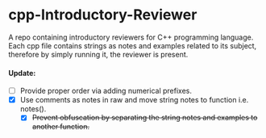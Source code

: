 # cpp-Introductory-Reviewer
A repo containing introductory reviewers for C++ programming language.
Each cpp file contains strings as notes and examples related to its subject, therefore by simply running it, the reviewer is present.

#### Update:
- [ ] Provide proper order via adding numerical prefixes.
- [x] Use comments as notes in raw and move string notes to function i.e. notes().
  - [x] ~~Prevent obfuscation by separating the string notes and examples to another function.~~
